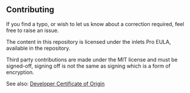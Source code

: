 ## Contributing

If you find a typo, or wish to let us know about a correction required, feel free to raise an issue.

The content in this repository is licensed under the inlets Pro EULA, available in the repository.

Third party contributions are made under the MIT license and must be signed-off, signing off is not the same as signing which is a form of encryption.

See also: [Developer Certificate of Origin](https://en.wikipedia.org/wiki/Developer_Certificate_of_Origin)

